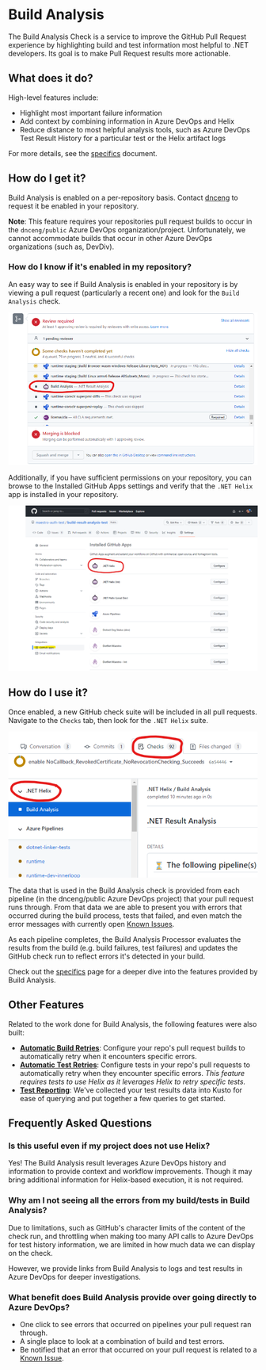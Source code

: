 # Build Analysis

The Build Analysis Check is a service to improve the GitHub Pull Request experience by highlighting build and test information most helpful to .NET developers. Its goal is to make Pull Request results more actionable.

## What does it do?

High-level features include:

- Highlight most important failure information
- Add context by combining information in Azure DevOps and Helix
- Reduce distance to most helpful analysis tools, such as Azure DevOps Test Result History for a particular test or the Helix artifact logs

For more details, see the [specifics](Specifics.md) document.

## How do I get it?

Build Analysis is enabled on a per-repository basis. Contact [dnceng](mailto:dnceng@microsoft.com) to request it be enabled in your repository.

**Note**: This feature requires your repositories pull request builds to occur in the `dnceng/public` Azure DevOps organization/project. Unfortunately, we cannot accommodate builds that occur in other Azure DevOps organizations (such as, DevDiv). 

### How do I know if it's enabled in my repository? 

An easy way to see if Build Analysis is enabled in your repository is by viewing a pull request (particularly a recent one) and look for the `Build Analysis` check. 

![build analysis check on pr](Resources/build_analysis_check_on_pr.png)

Additionally, if you have sufficient permissions on your repository, you can browse to the Installed GitHub Apps settings and verify that the `.NET Helix` app is installed in your repository.

![installed github apps](Resources/installed_github_apps.png)

## How do I use it?

Once enabled, a new GitHub check suite will be included in all pull requests. Navigate to the `Checks` tab, then look for the `.NET Helix` suite.

![checks tab](Resources/checks_tab.png)

The data that is used in the Build Analysis check is provided from each pipeline (in the dnceng/public Azure DevOps project) that your pull request runs through. From that data we are able to present you with errors that occurred during the build process, tests that failed, and even match the error messages with currently open [Known Issues](KnownIssues.md). 

As each pipeline completes, the Build Analysis Processor evaluates the results from the build (e.g. build failures, test failures) and updates the GitHub check run to reflect errors it's detected in your build. 

Check out the [specifics](Specifics.md) page for a deeper dive into the features provided by Build Analysis. 

## Other Features

Related to the work done for Build Analysis, the following features were also built: 
- [**Automatic Build Retries**](BuildRetryOnboard.md): Configure your repo's pull request builds to automatically retry when it encounters specific errors. 
- [**Automatic Test Retries**](Test%20Retry%20Documentation.md): Configure tests in your repo's pull requests to automatically retry when they encounter specific errors. *This feature requires tests to use Helix as it leverages Helix to retry specific tests.* 
- [**Test Reporting**](../../AzureDevOps/TestReportingQueries.md): We've collected your test results data into Kusto for ease of querying and put together a few queries to get started. 

## Frequently Asked Questions

### Is this useful even if my project does not use Helix?

Yes! The Build Analysis result leverages Azure DevOps history and information to provide context and workflow improvements. Though it may bring additional information for Helix-based execution, it is not required. 

### Why am I not seeing all the errors from my build/tests in Build Analysis? 

Due to limitations, such as GitHub's character limits of the content of the check run, and throttling when making too many API calls to Azure DevOps for test history information, we are limited in how much data we can display on the check. 

However, we provide links from Build Analysis to logs and test results in Azure DevOps for deeper investigations. 

### What benefit does Build Analysis provide over going directly to Azure DevOps?

- One click to see errors that occurred on pipelines your pull request ran through. 
- A single place to look at a combination of build and test errors. 
- Be notified that an error that occurred on your pull request is related to a [Known Issue](KnownIssues.md).